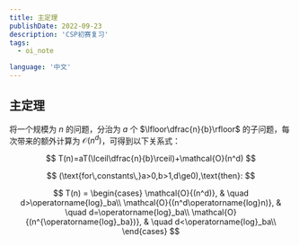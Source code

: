 ```yaml
---
title: 主定理
publishDate: 2022-09-23
description: 'CSP初赛复习'
tags:
  - oi_note

language: '中文'
---
```


## 主定理

将一个规模为 $n$ 的问题，分治为 $a$ 个 $\lfloor\dfrac{n}{b}\rfloor$ 的子问题，每次带来的额外计算为 $\mathcal{O}(n^d)$，可得到以下关系式：

$$
T(n)=aT(\lceil\dfrac{n}{b}\rceil)+\mathcal{O}(n^d)
$$

$$
(\text{for\,constants\,}a>0,b>1,d\ge0),\text{then}:
$$

$$
T(n) = \begin{cases}
\mathcal{O}{(n^d)}, & \quad d>\operatorname{log}_ba\\
\mathcal{O}{(n^d\operatorname{log}n)}, & \quad d=\operatorname{log}_ba\\
\mathcal{O}{(n^{\operatorname{log}_ba})}, & \quad d<\operatorname{log}_ba\\
\end{cases}
$$
